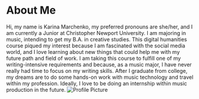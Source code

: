 # About Me

Hi, my name is Karina Marchenko, my preferred pronouns are she/her, and I am currently a Junior at Christopher Newport University. 
I am majoring in music, intending to get my B.A. in creative studies. 
This digital humanities course piqued my interest because I am fascinated with the social media world, and I love learning about new things that could help me with my future path and field of work. 
I am taking this course to fulfill one of my writing-intensive requirements and because, as a music major, I have never really had time to focus on my writing skills. 
After I graduate from college, my dreams are to do some hands-on work with music technology and travel within my profession. 
Ideally, I love to be doing an internship within music production in the future.
![Profile Picture](https://Karina-Marchenko.github.io/Karina-Marchenko-CNU/images/Profile.jpg) 
